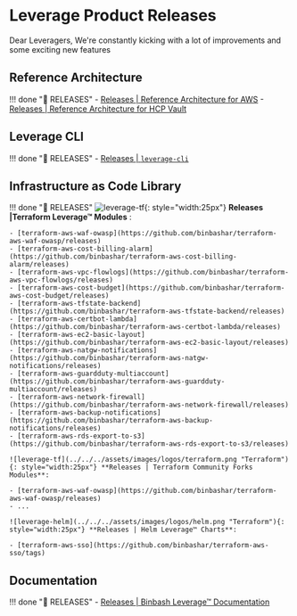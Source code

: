 # Leverage Product Releases
Dear Leveragers,
We're constantly kicking with a lot of improvements and some exciting new features

## Reference Architecture

!!! done ":calendar: RELEASES"
    - [Releases | Reference Architecture for AWS](https://github.com/binbashar/le-tf-infra-aws/releases)
    - [Releases | Reference Architecture for HCP Vault](https://github.com/binbashar/le-tf-vault/releases)

## Leverage CLI

!!! done ":calendar: RELEASES"
    - [Releases | `leverage-cli`](https://github.com/binbashar/leverage)

## Infrastructure as Code Library

!!! done ":calendar: RELEASES"
    ![leverage-tf](../../../assets/images/logos/terraform.png "Terraform"){: style="width:25px"} **Releases |Terraform Leverage™ Modules** :
    
    - [terraform-aws-waf-owasp](https://github.com/binbashar/terraform-aws-waf-owasp/releases)
    - [terraform-aws-cost-billing-alarm](https://github.com/binbashar/terraform-aws-cost-billing-alarm/releases)
    - [terraform-aws-vpc-flowlogs](https://github.com/binbashar/terraform-aws-vpc-flowlogs/releases)
    - [terraform-aws-cost-budget](https://github.com/binbashar/terraform-aws-cost-budget/releases)
    - [terraform-aws-tfstate-backend](https://github.com/binbashar/terraform-aws-tfstate-backend/releases)
    - [terraform-aws-certbot-lambda](https://github.com/binbashar/terraform-aws-certbot-lambda/releases)
    - [terraform-aws-ec2-basic-layout](https://github.com/binbashar/terraform-aws-ec2-basic-layout/releases)
    - [terraform-aws-natgw-notifications](https://github.com/binbashar/terraform-aws-natgw-notifications/releases)
    - [terraform-aws-guardduty-multiaccount](https://github.com/binbashar/terraform-aws-guardduty-multiaccount/releases)
    - [terraform-aws-network-firewall](https://github.com/binbashar/terraform-aws-network-firewall/releases)
    - [terraform-aws-backup-notifications](https://github.com/binbashar/terraform-aws-backup-notifications/releases)
    - [terraform-aws-rds-export-to-s3](https://github.com/binbashar/terraform-aws-rds-export-to-s3/releases)
    
    ![leverage-tf](../../../assets/images/logos/terraform.png "Terraform"){: style="width:25px"} **Releases | Terraform Community Forks Modules**:
    
    - [terraform-aws-waf-owasp](https://github.com/binbashar/terraform-aws-waf-owasp/releases)
    - ...
    
    ![leverage-helm](../../../assets/images/logos/helm.png "Terraform"){: style="width:25px"} **Releases | Helm Leverage™ Charts**:
    
    - [terraform-aws-sso](https://github.com/binbashar/terraform-aws-sso/tags)

## Documentation

!!! done ":calendar: RELEASES"
    - [Releases | Binbash Leverage™ Documentation](https://github.com/binbashar/le-ref-architecture-doc/releases)
